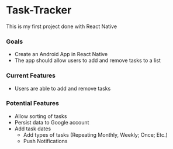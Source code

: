 # Task-Tracker

This is my first project done with React Native

### __Goals__
- Create an Android App in React Native
- The app should allow users to add and remove tasks to a list

### __Current Features__
- Users are able to add and remove tasks

### __Potential Features__
- Allow sorting of tasks
- Persist data to Google account
- Add task dates
  - Add types of tasks (Repeating Monthly, Weekly; Once; Etc.)
  - Push Notifications